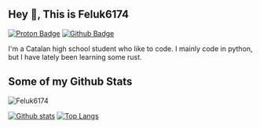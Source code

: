 ## Hey 👋, This is Feluk6174
[![Proton Badge](https://img.shields.io/badge/-feluk6174@proton.me-8470f8?style=flat&logo=Gmail&logoColor=white&link=mailto:feluk6174@proton.me)](mailto:feluk6174@proton.me) [![Github Badge](https://img.shields.io/badge/-Feluk6174-grey?style=flat&logo=github&logoColor=white&link=https://github.com/Feluk6174/)](https://www.github.com/Feluk6174/) <p align='left'>I'm a Catalan high school student who like to code. I mainly code in python, but I have lately been learning some rust.</p>
## Some of my Github Stats
<p align=left> <img src=https://komarev.com/ghpvc/?username=Feluk6174 alt=Feluk6174 /> </p>

[![Github stats](https://github-readme-stats.vercel.app/api?username=Feluk6174&show_icons=true&include_all_commits=true)](https://github.com/Feluk6174/github-readme-stats)
[![Top Langs](https://github-readme-stats.vercel.app/api/top-langs/?username=Feluk6174&layout=compact)](https://github.com/Feluk6174/github-readme-stats)


<!--
**Feluk6174/Feluk6174** is a ✨ _special_ ✨ repository because its `README.md` (this file) appears on your GitHub profile.

Here are some ideas to get you started:

- 🔭 I’m currently working on ...
- 🌱 I’m currently learning ...
- 👯 I’m looking to collaborate on ...
- 🤔 I’m looking for help with ...
- 💬 Ask me about ...
- 📫 How to reach me: ...
- 😄 Pronouns: ...
- ⚡ Fun fact: ...
-->
